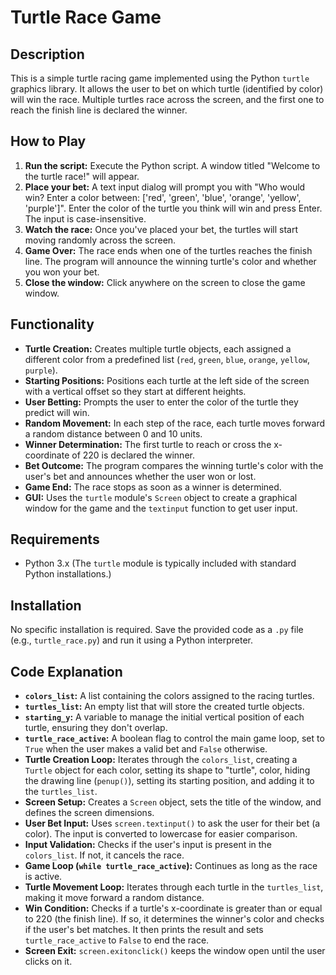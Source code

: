 # Turtle Race Game

## Description

This is a simple turtle racing game implemented using the Python `turtle` graphics library. It allows the user to bet on which turtle (identified by color) will win the race. Multiple turtles race across the screen, and the first one to reach the finish line is declared the winner.

## How to Play

1.  **Run the script:** Execute the Python script. A window titled "Welcome to the turtle race!" will appear.
2.  **Place your bet:** A text input dialog will prompt you with "Who would win? Enter a color between: \['red', 'green', 'blue', 'orange', 'yellow', 'purple']". Enter the color of the turtle you think will win and press Enter. The input is case-insensitive.
3.  **Watch the race:** Once you've placed your bet, the turtles will start moving randomly across the screen.
4.  **Game Over:** The race ends when one of the turtles reaches the finish line. The program will announce the winning turtle's color and whether you won your bet.
5.  **Close the window:** Click anywhere on the screen to close the game window.

## Functionality

* **Turtle Creation:** Creates multiple turtle objects, each assigned a different color from a predefined list (`red`, `green`, `blue`, `orange`, `yellow`, `purple`).
* **Starting Positions:** Positions each turtle at the left side of the screen with a vertical offset so they start at different heights.
* **User Betting:** Prompts the user to enter the color of the turtle they predict will win.
* **Random Movement:** In each step of the race, each turtle moves forward a random distance between 0 and 10 units.
* **Winner Determination:** The first turtle to reach or cross the x-coordinate of 220 is declared the winner.
* **Bet Outcome:** The program compares the winning turtle's color with the user's bet and announces whether the user won or lost.
* **Game End:** The race stops as soon as a winner is determined.
* **GUI:** Uses the `turtle` module's `Screen` object to create a graphical window for the game and the `textinput` function to get user input.

## Requirements

* Python 3.x (The `turtle` module is typically included with standard Python installations.)

## Installation

No specific installation is required. Save the provided code as a `.py` file (e.g., `turtle_race.py`) and run it using a Python interpreter.

## Code Explanation

* **`colors_list`:** A list containing the colors assigned to the racing turtles.
* **`turtles_list`:** An empty list that will store the created turtle objects.
* **`starting_y`:** A variable to manage the initial vertical position of each turtle, ensuring they don't overlap.
* **`turtle_race_active`:** A boolean flag to control the main game loop, set to `True` when the user makes a valid bet and `False` otherwise.
* **Turtle Creation Loop:** Iterates through the `colors_list`, creating a `Turtle` object for each color, setting its shape to "turtle", color, hiding the drawing line (`penup()`), setting its starting position, and adding it to the `turtles_list`.
* **Screen Setup:** Creates a `Screen` object, sets the title of the window, and defines the screen dimensions.
* **User Bet Input:** Uses `screen.textinput()` to ask the user for their bet (a color). The input is converted to lowercase for easier comparison.
* **Input Validation:** Checks if the user's input is present in the `colors_list`. If not, it cancels the race.
* **Game Loop (`while turtle_race_active`):** Continues as long as the race is active.
* **Turtle Movement Loop:** Iterates through each turtle in the `turtles_list`, making it move forward a random distance.
* **Win Condition:** Checks if a turtle's x-coordinate is greater than or equal to 220 (the finish line). If so, it determines the winner's color and checks if the user's bet matches. It then prints the result and sets `turtle_race_active` to `False` to end the race.
* **Screen Exit:** `screen.exitonclick()` keeps the window open until the user clicks on it.

